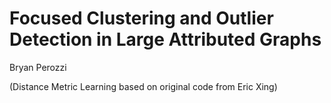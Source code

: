 # Focused Clustering and Outlier Detection in Large Attributed Graphs

Bryan Perozzi

(Distance Metric Learning based on original code from Eric Xing)
